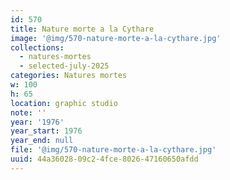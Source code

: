 ```yaml
---
id: 570
title: Nature morte a la Cythare
image: '@img/570-nature-morte-a-la-cythare.jpg'
collections:
  - natures-mortes
  - selected-july-2025
categories: Natures mortes
w: 100
h: 65
location: graphic studio
note: ''
year: '1976'
year_start: 1976
year_end: null
file: '@img/570-nature-morte-a-la-cythare.jpg'
uuid: 44a36028-09c2-4fce-8026-47160650afdd
---
```


